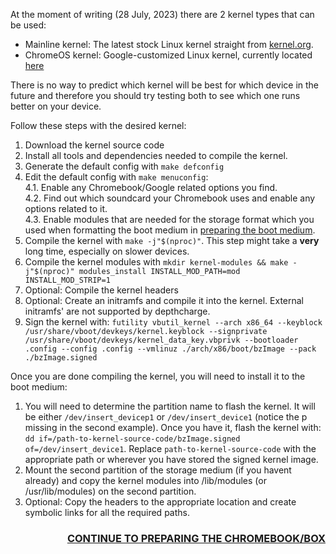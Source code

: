 At the moment of writing (28 July, 2023) there are 2 kernel types that can be used:

* Mainline kernel: The latest stock Linux kernel straight from [kernel.org](https://kernel.org). 
* ChromeOS kernel: Google-customized Linux kernel, currently located [here](https://chromium.googlesource.com/chromiumos/third_party/kernel.git)

There is no way to predict which kernel will be best for which device in the future and therefore you should try testing both to see which one runs better on your device.

Follow these steps with the desired kernel:
1. Download the kernel source code
2. Install all tools and dependencies needed to compile the kernel.
3. Generate the default config with `make defconfig`
4. Edit the default config with `make menuconfig`:  
    4.1. Enable any Chromebook/Google related options you find.  
    4.2. Find out which soundcard your Chromebook uses and enable any options related to it.  
    4.3. Enable modules that are needed for the storage format which you used when formatting the boot medium in [preparing the boot medium](Preparing-the-boot-medium).  
6. Compile the kernel with `make -j"$(nproc)"`. This step might take a **very** long time, especially on slower devices.
7. Compile the kernel modules with `mkdir kernel-modules && make -j"$(nproc)" modules_install INSTALL_MOD_PATH=mod INSTALL_MOD_STRIP=1`
8. Optional: Compile the kernel headers
9. Optional: Create an initramfs and compile it into the kernel. External initramfs' are not supported by depthcharge.
10. Sign the kernel with: `futility vbutil_kernel --arch x86_64 --keyblock /usr/share/vboot/devkeys/kernel.keyblock --signprivate /usr/share/vboot/devkeys/kernel_data_key.vbprivk --bootloader .config --config .config --vmlinuz ./arch/x86/boot/bzImage --pack ./bzImage.signed`

Once you are done compiling the kernel, you will need to install it to the boot medium:
1. You will need to determine the partition name to flash the kernel. It will be either `/dev/insert_devicep1` or `/dev/insert_device1` (notice the p missing in the second example). Once you have it, flash the kernel with: `dd if=/path-to-kernel-source-code/bzImage.signed of=/dev/insert_device1`. Replace `path-to-kernel-source-code` with the appropriate path or wherever you have stored the signed kernel image.
2. Mount the second partition of the storage medium (if you havent already) and copy the kernel modules into /lib/modules (or /usr/lib/modules) on the second partition.
3. Optional: Copy the headers to the appropriate location and create symbolic links for all the required paths.

<h3 align="right"><a href="Preparing-the-chromebook|box">CONTINUE TO PREPARING THE CHROMEBOOK/BOX</a></h3>
